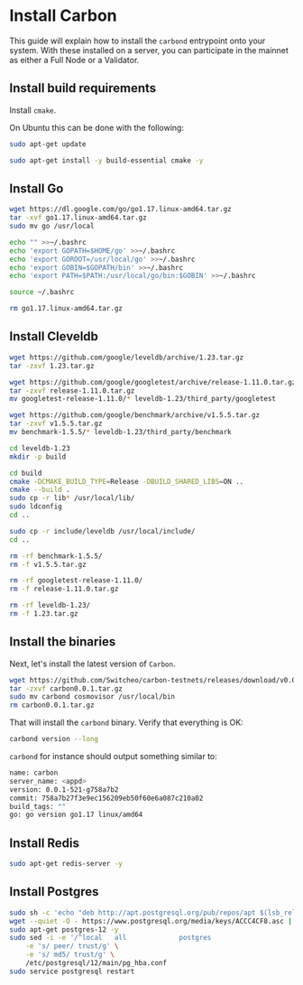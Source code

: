 # Install Carbon
This guide will explain how to install the `carbond` entrypoint onto your system. With these installed on a server, you can participate in the mainnet as either a Full Node or a Validator.

## Install build requirements
Install `cmake`.

On Ubuntu this can be done with the following:
```bash
sudo apt-get update

sudo apt-get install -y build-essential cmake -y
```

## Install Go
```bash
wget https://dl.google.com/go/go1.17.linux-amd64.tar.gz
tar -xvf go1.17.linux-amd64.tar.gz
sudo mv go /usr/local

echo "" >>~/.bashrc
echo 'export GOPATH=$HOME/go' >>~/.bashrc
echo 'export GOROOT=/usr/local/go' >>~/.bashrc
echo 'export GOBIN=$GOPATH/bin' >>~/.bashrc
echo 'export PATH=$PATH:/usr/local/go/bin:$GOBIN' >>~/.bashrc

source ~/.bashrc

rm go1.17.linux-amd64.tar.gz
```

## Install Cleveldb
```bash
wget https://github.com/google/leveldb/archive/1.23.tar.gz
tar -zxvf 1.23.tar.gz

wget https://github.com/google/googletest/archive/release-1.11.0.tar.gz
tar -zxvf release-1.11.0.tar.gz
mv googletest-release-1.11.0/* leveldb-1.23/third_party/googletest

wget https://github.com/google/benchmark/archive/v1.5.5.tar.gz
tar -zxvf v1.5.5.tar.gz
mv benchmark-1.5.5/* leveldb-1.23/third_party/benchmark

cd leveldb-1.23
mkdir -p build

cd build
cmake -DCMAKE_BUILD_TYPE=Release -DBUILD_SHARED_LIBS=ON ..
cmake --build .
sudo cp -r lib* /usr/local/lib/
sudo ldconfig
cd ..

sudo cp -r include/leveldb /usr/local/include/
cd ..

rm -rf benchmark-1.5.5/
rm -f v1.5.5.tar.gz

rm -rf googletest-release-1.11.0/
rm -f release-1.11.0.tar.gz

rm -rf leveldb-1.23/
rm -f 1.23.tar.gz
```

## Install the binaries
Next, let's install the latest version of `Carbon`.
```bash
wget https://github.com/Switcheo/carbon-testnets/releases/download/v0.0.1/carbon0.0.1.tar.gz
tar -zxvf carbon0.0.1.tar.gz
sudo mv carbond cosmovisor /usr/local/bin
rm carbon0.0.1.tar.gz
```

That will install the `carbond` binary. Verify that everything is OK:
```bash
carbond version --long
```
`carbond` for instance should output something similar to:
```bash
name: carbon
server_name: <appd>
version: 0.0.1-521-g758a7b2
commit: 758a7b27f3e9ec156209eb50f60e6a087c210a02
build_tags: ""
go: go version go1.17 linux/amd64
```

## Install Redis
```bash
sudo apt-get redis-server -y
```

## Install Postgres
```bash
sudo sh -c 'echo "deb http://apt.postgresql.org/pub/repos/apt $(lsb_release -cs)-pgdg main" > /etc/apt/sources.list.d/pgdg.list'
wget --quiet -O - https://www.postgresql.org/media/keys/ACCC4CF8.asc | sudo apt-key add -
sudo apt-get postgres-12 -y
sudo sed -i -e '/^local   all             postgres                                peer$/d' \
    -e 's/ peer/ trust/g' \
    -e 's/ md5/ trust/g' \
    /etc/postgresql/12/main/pg_hba.conf
sudo service postgresql restart
```
